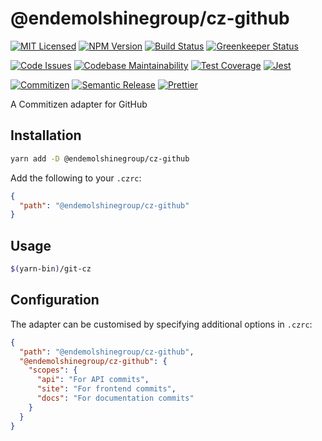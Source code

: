 # @endemolshinegroup/cz-github

[![MIT Licensed][icon-license]][link-license]
[![NPM Version][icon-npm]][link-npm]
[![Build Status][icon-ci]][link-ci]
[![Greenkeeper Status][icon-greenkeeper]][link-greenkeeper]

[![Code Issues][icon-issues]][link-issues]
[![Codebase Maintainability][icon-maintainability]][link-maintainability]
[![Test Coverage][icon-coverage]][link-coverage]
[![Jest][icon-jest]][link-jest]

[![Commitizen][icon-commitizen]][link-commitizen]
[![Semantic Release][icon-semantic-release]][link-semantic-release]
[![Prettier][icon-prettier]][link-prettier]

A Commitizen adapter for GitHub

## Installation

```bash
yarn add -D @endemolshinegroup/cz-github
```

Add the following to your `.czrc`:

```json
{
  "path": "@endemolshinegroup/cz-github"
}
```

## Usage

```bash
$(yarn-bin)/git-cz
```

## Configuration

The adapter can be customised by specifying additional options in `.czrc`:

```json
{
  "path": "@endemolshinegroup/cz-github",
  "@endemolshinegroup/cz-github": {
    "scopes": {
      "api": "For API commits",
      "site": "For frontend commits",
      "docs": "For documentation commits"
    }
  }
}
```

[icon-license]: https://img.shields.io/github/license/EndemolShineGroup/cz-github.svg?longCache=true&style=flat-square
[link-license]: LICENSE
[icon-npm]: https://img.shields.io/npm/v/@endemolshinegroup/cz-github.svg?longCache=true&style=flat-square
[link-npm]: https://www.npmjs.com/package/@endemolshinegroup/cz-github
[icon-ci]: https://img.shields.io/travis/com/EndemolShineGroup/cz-github.svg?longCache=true&style=flat-square
[link-ci]: https://travis-ci.com/EndemolShineGroup/cz-github
[icon-greenkeeper]: https://img.shields.io/badge/greenkeeper-enabled-brightgreen.svg?longCache=true&style=flat-square
[link-greenkeeper]: https://greenkeeper.io/

[icon-issues]: https://img.shields.io/codeclimate/issues/EndemolShineGroup/cz-github.svg?longCache=true&style=flat-square
[link-issues]: https://codeclimate.com/github/EndemolShineGroup/cz-github/issues
[icon-maintainability]: https://img.shields.io/codeclimate/maintainability/EndemolShineGroup/cz-github.svg?longCache=true&style=flat-square
[link-maintainability]: https://codeclimate.com/github/EndemolShineGroup/cz-github
[icon-coverage]: https://img.shields.io/codecov/c/github/EndemolShineGroup/cz-github/develop.svg?longCache=true&style=flat-square
[link-coverage]: https://codecov.io/gh/EndemolShineGroup/cz-github

[icon-jest]: https://img.shields.io/badge/tested_with-jest-99424f.svg?longCache=true&style=flat-square
[link-jest]: https://jestjs.io/

[icon-commitizen]: https://img.shields.io/badge/commitizen-friendly-brightgreen.svg?longCache=true&style=flat-square
[link-commitizen]: http://commitizen.github.io/cz-cli/
[icon-semantic-release]: https://img.shields.io/badge/%20%20%F0%9F%93%A6%F0%9F%9A%80-semantic--release-e10079.svg?longCache=true&style=flat-square
[link-semantic-release]: https://semantic-release.gitbooks.io/semantic-release/
[icon-prettier]: https://img.shields.io/badge/code_style-prettier-ff69b4.svg?longCache=true&style=flat-square
[link-prettier]: https://prettier.io/

